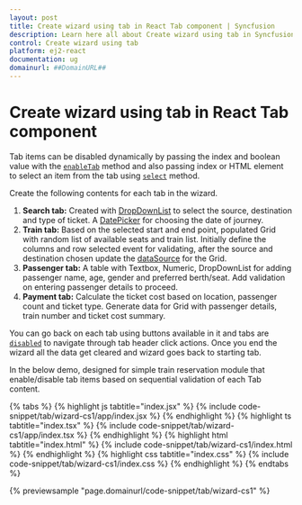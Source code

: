 ```yaml
---
layout: post
title: Create wizard using tab in React Tab component | Syncfusion
description: Learn here all about Create wizard using tab in Syncfusion React Tab component of Syncfusion Essential JS 2 and more.
control: Create wizard using tab 
platform: ej2-react
documentation: ug
domainurl: ##DomainURL##
---
```


# Create wizard using tab in React Tab component

Tab items can be disabled dynamically by passing the index and boolean value with the [`enableTab`](https://ej2.syncfusion.com/react/documentation/api/tab/#enabletab) method and also passing index or HTML element to select an item from the tab using [`select`](https://ej2.syncfusion.com/react/documentation/api/tab/#select) method.

Create the following contents for each tab in the wizard.
1. **Search tab:**
   Created with [DropDownList](https://ej2.syncfusion.com/react/documentation/drop-down-list/data-binding) to select the source, destination and type of ticket. A [DatePicker](https://ej2.syncfusion.com/react/documentation/datepicker/getting-started) for choosing the date of journey.
2. **Train tab:**
   Based on the selected start and end point, populated Grid with random list of available seats and train list. Initially define the columns and row selected event for validating, after the source and destination chosen update the [dataSource](https://ej2.syncfusion.com/react/documentation/api/grid/#datasource) for the Grid.
3. **Passenger tab:**
   A table with Textbox, Numeric, DropDownList for adding passenger name, age, gender and preferred berth/seat. Add validation on entering passenger details to proceed.
4. **Payment tab:**
   Calculate the ticket cost based on location, passenger count and ticket type. Generate data for Grid with passenger details, train number and ticket cost summary.

You can go back on each tab using buttons available in it and tabs are [`disabled`](https://ej2.syncfusion.com/react/documentation/api/tab/tabItem/#disabled) to navigate through tab header click actions. Once you end the wizard all the data get cleared and wizard goes back to starting tab.

In the below demo, designed for simple train reservation module that enable/disable tab items based on sequential validation of each Tab content.

{% tabs %}
{% highlight js tabtitle="index.jsx" %}
{% include code-snippet/tab/wizard-cs1/app/index.jsx %}
{% endhighlight %}
{% highlight ts tabtitle="index.tsx" %}
{% include code-snippet/tab/wizard-cs1/app/index.tsx %}
{% endhighlight %}
{% highlight html tabtitle="index.html" %}
{% include code-snippet/tab/wizard-cs1/index.html %}
{% endhighlight %}
{% highlight css tabtitle="index.css" %}
{% include code-snippet/tab/wizard-cs1/index.css %}
{% endhighlight %}
{% endtabs %}
        
{% previewsample "page.domainurl/code-snippet/tab/wizard-cs1" %}
